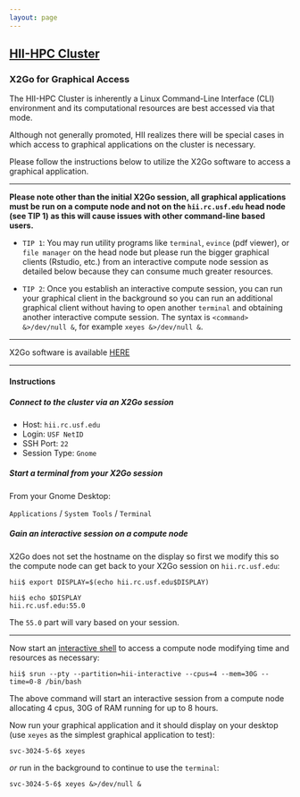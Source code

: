 ```yaml
---
layout: page
---
```


## [HII-HPC Cluster](../hii-hpc.html)

### X2Go for Graphical Access

The HII-HPC Cluster is inherently a Linux Command-Line Interface (CLI) environment and
its computational resources are best accessed via that mode.

Although not generally promoted, HII realizes there will be special cases
in which access to graphical applications on the cluster is necessary.

Please follow the instructions below to utilize the X2Go software to
access a graphical application.

---

**Please note other than the initial X2Go session, all graphical applications
must be run on a compute node and not on the `hii.rc.usf.edu` head node (see TIP 1)
as this will cause issues with other command-line based users.**

- `TIP 1`: You may run utility programs like `terminal`, `evince` (pdf viewer), or `file manager`
   on the head node but please run the bigger graphical clients (Rstudio, etc.)
   from an interactive compute node session as detailed below because they can consume
   much greater resources.

- `TIP 2`: Once you establish an interactive compute session, you can run your graphical client
  in the background so you can run an additional graphical client without having
  to open another `terminal` and obtaining another interactive compute session. The syntax
  is `<command> &>/dev/null &`, for example `xeyes &>/dev/null &`.

---

X2Go software is available [HERE](http://wiki.x2go.org/doku.php)

---

#### Instructions

##### Connect to the cluster via an X2Go session

- Host: `hii.rc.usf.edu`
- Login: `USF NetID`
- SSH Port: `22`
- Session Type: `Gnome`

##### Start a terminal from your X2Go session

From your Gnome Desktop:

`Applications` / `System Tools` / `Terminal`

##### Gain an interactive session on a compute node

X2Go does not set the hostname on the display so first we modify this so the compute node
can get back to your X2Go session on `hii.rc.usf.edu`:

```
hii$ export DISPLAY=$(echo hii.rc.usf.edu$DISPLAY)

hii$ echo $DISPLAY
hii.rc.usf.edu:55.0
```

The `55.0` part will vary based on your session.

---

Now start an [interactive shell](interactive.html) to access a compute node modifying time and resources as necessary:

```
hii$ srun --pty --partition=hii-interactive --cpus=4 --mem=30G --time=0-8 /bin/bash
```

The above command will start an interactive session from a compute node allocating 4 cpus, 30G of RAM
running for up to 8 hours.

Now run your graphical application and it should display on your desktop
(use `xeyes` as the simplest graphical application to test):

```
svc-3024-5-6$ xeyes
```

*or* run in the background to continue to use the `terminal`:

```
svc-3024-5-6$ xeyes &>/dev/null &
```















